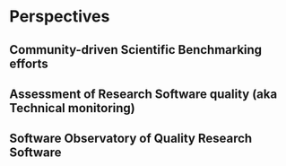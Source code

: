 # Perspectives

## Community-driven Scientific Benchmarking efforts
## Assessment of Research Software quality (aka Technical monitoring)
## Software Observatory of Quality Research Software
